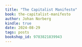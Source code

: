 ```yaml
---
title: "The Capitalist Manifesto"
book: the-capitalist-manifesto
author: Johan Norberg
kindle: true
date: 2024-08-29
tags: posts
bookshop_id: 9783821839943
---
```

